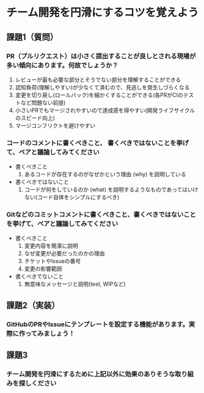 # チーム開発を円滑にするコツを覚えよう

## 課題1（質問）

### PR（プルリクエスト）は小さく提出することが良しとされる現場が多い傾向にあります。何故でしょうか？

1. レビューが最も必要な部分とそうでない部分を理解することができる
2. 認知負荷(理解しやすい)が少なくて済むので、見逃しを発生しづらくなる
3. 変更を切り戻し(ロールバック)を細かくすることができる(各PRがCIのテストなど問題ない前提)
4. 小さいPRでもマージされやすいので達成感を得やすい(開発ライフサイクルのスピード向上)
5. マージコンフリクトを避けやすい

### コードのコメントに書くべきこと、 書くべきではないことを挙げて、ペアと議論してみてください
- 書くべきこと
    1. あるコードが存在するのがなぜかという理由 (why) を説明している
- 書くべきではないこと
    1. コードが何をしているのか (what) を説明するようなものであってはいけない(コード自体をシンプルにするべき)

### Gitなどのコミットコメントに書くべきこと、書くべきではないことを挙げて、ペアと議論してみてください
- 書くべきこと
    1. 変更内容を簡潔に説明
    2. なぜ変更が必要だったのかの理由
    3. チケットやIssueの番号
    4. 変更の影響範囲
- 書くべきでないこと
    1. 無意味なメッセージと説明(test, WIPなど)

## 課題2（実装）

### GitHubのPRやIssueにテンプレートを設定する機能があります。実際に作ってみましょう！

## 課題3

### チーム開発を円滑にするために上記以外に効果のありそうな取り組みを探しください
